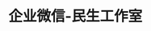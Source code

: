 <!--
 * @Author: zhouyi
 * @Date: 2023-01-02 01:17:48
 * @LastEditTime: 2023-01-02 01:36:44
 * @LastEditors: zhouyi zhouyi@mskj.com
 * @FilePath: \wework\README.md
-->
# 企业微信-民生工作室
